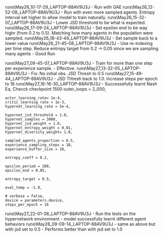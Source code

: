 runs\May26_10-17-29_LAPTOP-88AV9U3J - Run with GAE
runs\May26_12-52-08_LAPTOP-88AV9U3J - Run with even more sampled agents. Entropy interval set higher to allow model to train naturally.
runs\May26_15-32-07_LAPTOP-88AV9U3J - Lower JSD threshold to be what is expected.
runs\May26_17-09-24_LAPTOP-88AV9U3J - Set epsilon end to be way highr (from 0.2 to 0.5). Matching how many agents in the population were sampled.
runs\May26_18-43-49_LAPTOP-88AV9U3J - Set sample back to a lower value
runs\May26_21-45-08_LAPTOP-88AV9U3J - Use re-indexing per time step. Reduce entropy target from 0.2 -> 0.05 since we are sampling many agents  - Good Run

runs\May27_09-45-07_LAPTOP-88AV9U3J - Train for more than one step  per experience sample.          - Effective. 
runs\May27_13-32-05_LAPTOP-88AV9U3J - Fix: No initial obs. JSD Thresh to 0.5
runs\May27_15-49-44_LAPTOP-88AV9U3J - JSD THresh back to 1.0. Increase steps per epoch to 16
runs\May27_16-16-30_LAPTOP-88AV9U3J -                                                                   Successefully learnt Nash Eq. Checck checkpoint 1500
    outer_loops = 2_000,
    
    actor_learning_rate= 1e-4,
    critic_learning_rate = 1e-3,
    hypernet_learning_rate = 5e-4,

    hypernet_jsd_threshold = 1.0,
    hypernet_samples = 3000,
    hypernet_jsd_weight = 1.0,
    hypernet_entropy_weight = 0.01, 
    hypernet_diversity_weight= 1.0,

    sampled_agents_proportion = 0.5,
    experience_sampling_steps = 10,
    experience_buffer_size = 10,

    entropy_coeff = 0.2,

    epsilon_period = 200,
    epsilon_end = 0.05,

    entropy_target = 0.5,

    eval_temp = -1.0,
    
    # verbose = False,
    device = parameters.device,
    steps_per_epoch = 16


runs\May27_22-01-38_LAPTOP-88AV9U3J - Run the tests on the hypernetwork environment - model successfully learnt different agent behaviors
runs\May28_09-09-14_LAPTOP-88AV9U3J - same as above but with jsd set to 0.5    - Performs better than with jsd set to 1.0
